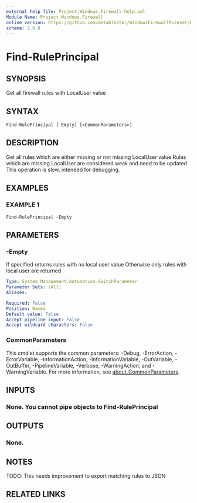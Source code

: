 ```yaml
---
external help file: Project.Windows.Firewall-help.xml
Module Name: Project.Windows.Firewall
online version: https://github.com/metablaster/WindowsFirewallRuleset/blob/develop/Modules/Project.Windows.Firewall/Help/en-US/Find-RulePrincipal.md
schema: 2.0.0
---
```


# Find-RulePrincipal

## SYNOPSIS
Get all firewall rules with LocalUser value

## SYNTAX

```
Find-RulePrincipal [-Empty] [<CommonParameters>]
```

## DESCRIPTION
Get all rules which are either missing or not missing LocalUser value
Rules which are missing LocalUser are considered weak and need to be updated
This operation is slow, intended for debugging.

## EXAMPLES

### EXAMPLE 1
```
Find-RulePrincipal -Empty
```

## PARAMETERS

### -Empty
If specified returns rules with no local user value
Otherwise only rules with local user are returned

```yaml
Type: System.Management.Automation.SwitchParameter
Parameter Sets: (All)
Aliases:

Required: False
Position: Named
Default value: False
Accept pipeline input: False
Accept wildcard characters: False
```

### CommonParameters
This cmdlet supports the common parameters: -Debug, -ErrorAction, -ErrorVariable, -InformationAction, -InformationVariable, -OutVariable, -OutBuffer, -PipelineVariable, -Verbose, -WarningAction, and -WarningVariable. For more information, see [about_CommonParameters](http://go.microsoft.com/fwlink/?LinkID=113216).

## INPUTS

### None. You cannot pipe objects to Find-RulePrincipal
## OUTPUTS

### None.
## NOTES
TODO: This needs improvement to export matching rules to JSON

## RELATED LINKS
